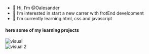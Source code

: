 - 👋 Hi, I’m @Oalesander
- 👀 I’m interested in start a new carrer with frotEnd development
- 🌱 I’m currently learning html, css and javascript

<!---
Oalesander/Oalesander is a ✨ special ✨ repository because its `README.md` (this file) appears on your GitHub profile.
You can click the Preview link to take a look at your changes.
--->

<h4> here some of my learning projects </h4>

![visual](https://user-images.githubusercontent.com/104953870/166852831-c5a8fa8f-51f9-4550-a406-329b97debed0.PNG) <br>
![visual 2](https://user-images.githubusercontent.com/104953870/166852839-a3b4ddcf-7f26-4042-b2f9-6ffd0cf828c5.PNG)
